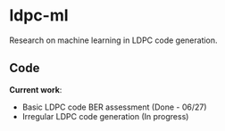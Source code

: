 # ldpc-ml
Research on machine learning in LDPC code generation.

## Code

**Current work**:

- Basic LDPC code BER assessment (Done - 06/27)
- Irregular LDPC code generation (In progress)